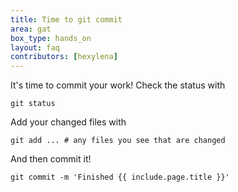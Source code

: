 ```yaml
---
title: Time to git commit
area: gat
box_type: hands_on
layout: faq
contributors: [hexylena]
---
```


It's time to commit your work! Check the status with

```
git status
```

Add your changed files with

```
git add ... # any files you see that are changed
```

And then commit it!

```
git commit -m 'Finished {{ include.page.title }}'
```
